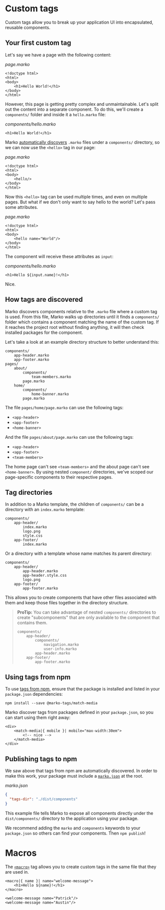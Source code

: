 # Custom tags

Custom tags allow you to break up your application UI into encapsulated, reusable components.

## Your first custom tag

Let's say we have a page with the following content:

_page.marko_

```marko
<!doctype html>
<html>
<body>
    <h1>Hello World!</h1>
</body>
</html>
```

However, this page is getting pretty complex and unmaintainable. Let's split out the content into a separate component. To do this, we'll create a `components/` folder and inside it a `hello.marko` file:

_components/hello.marko_

```marko
<h1>Hello World!</h1>
```

Marko [automatically discovers](#how-tags-are-discovered) `.marko` files under a `components/` directory, so we can now use the `<hello>` tag in our page:

_page.marko_

```marko
<!doctype html>
<html>
<body>
    <hello/>
</body>
</html>
```

Now this `<hello>` tag can be used multiple times, and even on multiple pages. But what if we don't only want to say hello to the world? Let's pass some attributes.

_page.marko_

```marko
<!doctype html>
<html>
<body>
    <hello name="World"/>
</body>
</html>
```

The component will receive these attributes as `input`:

_components/hello.marko_

```marko
<h1>Hello ${input.name}!</h1>
```

Nice.

## How tags are discovered

Marko discovers components relative to the `.marko` file where a custom tag is used. From this file, Marko walks up directories until it finds a `components/` folder which contains a component matching the name of the custom tag. If it reaches the project root without finding anything, it will then check installed packages for the component.

Let's take a look at an example directory structure to better understand this:

```dir
components/
    app-header.marko
    app-footer.marko
pages/
    about/
        components/
            team-members.marko
        page.marko
    home/
        components/
            home-banner.marko
        page.marko
```

The file `pages/home/page.marko` can use the following tags:

- `<app-header>`
- `<app-footer>`
- `<home-banner>`

And the file `pages/about/page.marko` can use the following tags:

- `<app-header>`
- `<app-footer>`
- `<team-members>`

The home page can't see `<team-members>` and the about page can't see `<home-banner>`. By using nested `component/` directories, we've scoped our page-specific components to their respective pages.

## Tag directories

In addition to a Marko template, the children of `components/` can be a directory with an `index.marko` template:

```dir
components/
    app-header/
        index.marko
        logo.png
        style.css
    app-footer/
        index.marko
```

Or a directory with a template whose name matches its parent directory:

```dir
components/
    app-header/
        app-header.marko
        app-header.style.css
        logo.png
    app-footer/
        app-footer.marko
```

This allows you to create components that have other files associated with them and keep those files together in the directory structure.

> **ProTip:**
> You can take advantage of nested `components/` directories to create "subcomponents" that are only available to the component that contains them.
>
> ```dir
> components/
>     app-header/
>         components/
>             navigation.marko
>             user-info.marko
>         app-header.marko
>     app-footer/
>         app-footer.marko
> ```

## Using tags from npm

To use [tags from npm](https://www.npmjs.com/search?q=keywords%3Amarko%20components), ensure that the package is installed and listed in your `package.json` dependencies:

```
npm install --save @marko-tags/match-media
```

Marko discover tags from packages defined in your `package.json`, so you can start using them right away:

```marko
<div>
    <match-media|{ mobile }| mobile="max-width:30em">
        <!-- nice -->
    </match-media>
</div>
```

## Publishing tags to npm

We saw above that tags from npm are automatically discovered. In order to make this work, your package must include a [`marko.json`](./marko-json.md) at the root.

_marko.json_

```json
{
  "tags-dir": "./dist/components"
}
```

This example file tells Marko to expose all components directly under the `dist/components/` directory to the application using your package.

We recommend adding the `marko` and `components` keywords to your `package.json` so others can find your components. Then `npm publish`!

# Macros

The [`<macro>`](./core-tags.md#macro) tag allows you to create custom tags in the same file that they are used in.

```marko
<macro|{ name }| name="welcome-message">
    <h1>Hello ${name}!</h1>
</macro>

<welcome-message name="Patrick"/>
<welcome-message name="Austin"/>
```
